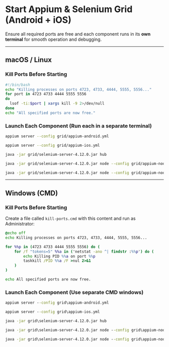 
# Start Appium & Selenium Grid (Android + iOS)

Ensure all required ports are free and each component runs in its **own terminal** for smooth operation and debugging.

---

## macOS / Linux

### Kill Ports Before Starting

```bash
#!/bin/bash
echo "Killing processes on ports 4723, 4733, 4444, 5555, 5556..."
for port in 4723 4733 4444 5555 5556
do
  lsof -ti:$port | xargs kill -9 2>/dev/null
done
echo "All specified ports are now free."
```

### Launch Each Component (Run each in a separate terminal)

```bash
appium server --config grid/appium-android.yml
```

```bash
appium server --config grid/appium-ios.yml
```

```bash
java -jar grid/selenium-server-4.12.0.jar hub
```

```bash
java -jar grid/selenium-server-4.12.0.jar node --config grid/appium-node-android.toml
```

```bash
java -jar grid/selenium-server-4.12.0.jar node --config grid/appium-node-ios.toml
```

---

## Windows (CMD)

### Kill Ports Before Starting

Create a file called `kill-ports.cmd` with this content and run as Administrator:

```cmd
@echo off
echo Killing processes on ports 4723, 4733, 4444, 5555, 5556...

for %%p in (4723 4733 4444 5555 5556) do (
    for /f "tokens=5" %%a in ('netstat -ano ^| findstr :%%p') do (
        echo Killing PID %%a on port %%p
        taskkill /PID %%a /F >nul 2>&1
    )
)

echo All specified ports are now free.
```

### Launch Each Component (Use separate CMD windows)

```cmd
appium server --config grid\appium-android.yml
```

```cmd
appium server --config grid\appium-ios.yml
```

```cmd
java -jar grid\selenium-server-4.12.0.jar hub
```

```cmd
java -jar grid\selenium-server-4.12.0.jar node --config grid\appium-node-android.toml
```

```cmd
java -jar grid\selenium-server-4.12.0.jar node --config grid\appium-node-ios.toml
```
